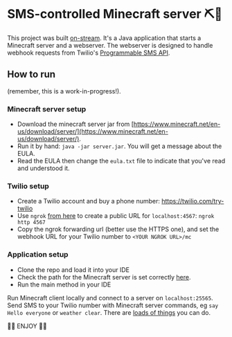 # SMS-controlled Minecraft server ⛏💎

This project was built [on-stream](https://twitch.tv/MaximumGilliard). It's a Java application that starts a Minecraft server and a webserver. The webserver is designed to handle webhook requests from Twilio's [Programmable SMS API](https://www.twilio.com/docs/usage/webhooks/sms-webhooks).

## How to run

(remember, this is a work-in-progress!).

### Minecraft server setup

  - Download the minecraft server jar from [https://www.minecraft.net/en-us/download/server/](https://www.minecraft.net/en-us/download/server/).
  - Run it by hand: `java -jar server.jar`. You will get a message about the EULA.
  - Read the EULA then change the `eula.txt` file to indicate that you've read and understood it.

### Twilio setup

  - Create a Twilio account and buy a phone number: https://twilio.com/try-twilio
  - Use `ngrok` [from here](https://ngrok.com) to create a public URL for `localhost:4567`:  `ngrok http 4567`
  - Copy the ngrok forwarding url (better use the HTTPS one), and set the webhook URL for your Twilio number to `<YOUR NGROK URL>/mc`
  
### Application setup

  - Clone the repo and load it into your IDE
  - Check the path for the Minecraft server is set correctly [here](https://github.com/mjg123/MinecraftBySMS/blob/master/src/main/java/McServerController.java#L88).
  - Run the main method in your IDE

Run Minecraft client locally and connect to a server on `localhost:25565`.
Send SMS to your Twilio number with Minecraft server commands, eg `say Hello everyone` or `weather clear`. There are [loads of things](https://minecraft.gamepedia.com/Commands#List_and_summary_of_commands) you can do.

🎉🎉 ENJOY 🎉🎉
